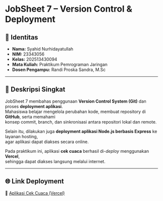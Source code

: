 # JobSheet 7 – Version Control & Deployment

## 🪪 Identitas
- **Nama:** Syahid Nurhidayatullah  
- **NIM:** 23343056  
- **Kelas:** 202513430094  
- **Mata Kuliah:** Praktikum Pemrograman Jaringan  
- **Dosen Pengampu:** Randi Proska Sandra, M.Sc  

---

## 📖 Deskripsi Singkat
JobSheet 7 membahas penggunaan **Version Control System (Git)** dan proses **deployment aplikasi**.  
Mahasiswa belajar mengelola perubahan kode, membuat repository di **GitHub**, serta memahami  
konsep commit, branch, dan sinkronisasi antara repositori lokal dan remote.

Selain itu, dilakukan juga **deployment aplikasi Node.js berbasis Express** ke layanan hosting,  
agar aplikasi dapat diakses secara online.  

Pada praktikum ini, aplikasi **cek cuaca** berhasil di-*deploy* menggunakan **Vercel**,  
sehingga dapat diakses langsung melalui internet.

---

## 🌐 Link Deployment
🔗 [Aplikasi Cek Cuaca (Vercel)](https://aplikasi-cuaca-syahid.vercel.app/)  